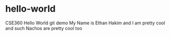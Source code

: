 # hello-world
CSE360 Hello World git demo
My Name is Ethan Hakim and I am pretty cool and such
Nachos are pretty cool too
